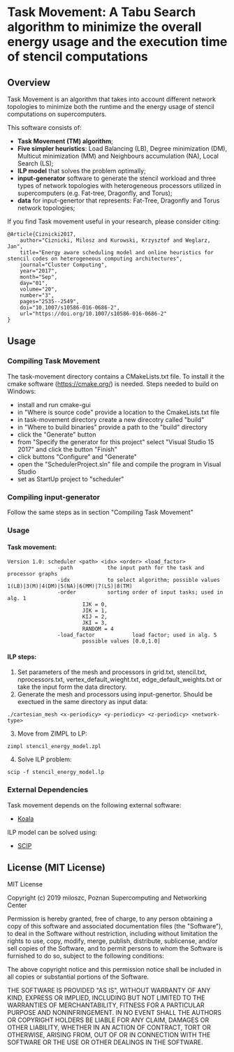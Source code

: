 # Task Movement: A Tabu Search algorithm to minimize the overall energy usage and the execution time of stencil computations

## Overview

Task Movement is an algorithm that takes into account different network topologies to minimize both the runtime
and the energy usage of stencil computations on supercomputers.

This software consists of:
* **Task Movement (TM) algorithm**;
* **Five simpler heuristics**: Load Balancing (LB), Degree minimization (DM), Multicut minimization (MM) and Neighbours accumulation (NA), Local Search (LS);
* **ILP model** that solves the problem optimally;
* **input-generator** software to generate the stencil workload and three types of network topologies with heterogeneous processors utilized in supercomputers (e.g. Fat-tree, Dragonfly, and Torus);
* **data** for input-genertor that represents: Fat-Tree, Dragonfly and Torus network topologies;

If you find Task movement useful in your research, please consider citing:

```
@Article{Ciznicki2017,
	author="Ciznicki, Milosz and Kurowski, Krzysztof and Weglarz, Jan",
	title="Energy aware scheduling model and online heuristics for stencil codes on heterogeneous computing architectures",
	journal="Cluster Computing",
	year="2017",
	month="Sep",
	day="01",
	volume="20",
	number="3",
	pages="2535--2549",
	doi="10.1007/s10586-016-0686-2",
	url="https://doi.org/10.1007/s10586-016-0686-2"
}
```

## Usage

### Compiling Task Movement

The task-movement directory contains a CMakeLists.txt file. To install it the cmake software (https://cmake.org/) is needed. 
Steps needed to build on Windows:

* install and run cmake-gui
* in "Where is source code" provide a location to the CmakeLists.txt file
* in task-movement directory create a new direcotry called "build"
* in "Where to build binaries" provide a path to the "build" directory
* click the "Generate" button 
* from "Specify the generator for this project" select "Visual Studio 15 2017" and click the button "Finish"
* click buttons "Configure" and "Generate"
* open the "SchedulerProject.sln" file and compile the program in Visual Studio
* set as StartUp project to "scheduler"

### Compiling input-generator

Follow the same steps as in section "Compiling Task Movement"
  
### Usage

#### Task movement:

```
Version 1.0: scheduler <path> <idx> <order> <load_factor>
                -path           the input path for the task and processor graphs
                -idx            to select algorithm; possible values 1(LB)|3(M)|4(DM)|5(NA)|6(MM)|7(LS)|8(TM)
                -order          sorting order of input tasks; used in alg. 1
                        IJK = 0,
                        JIK = 1,
                        KIJ = 2,
                        JKI = 3,
                        RANDOM = 4
                -load_factor            load factor; used in alg. 5
                        possible values [0.0,1.0]
```
						
#### ILP steps:

1. Set parameters of the mesh and processors in grid.txt, stencil.txt, nprocessors.txt, vertex_default_wieght.txt, edge_default_weights.txt or take the input form the data directory.
2. Generate the mesh and processors using input-genertor. Should be exectued in the same directory as input data:

```
./cartesian_mesh <x-periodicy> <y-periodicy> <z-periodicy> <network-type>
```

3. Move from ZIMPL to LP:

```
zimpl stencil_energy_model.zpl
```

4. Solve ILP problem:

```
scip -f stencil_energy_model.lp
```

### External Dependencies

Task movement depends on the following external software:

* [Koala](http://koala.os.niwa.gda.pl/api/)

ILP model can be solved using:

* [SCIP](https://scip.zib.de/)

## License (MIT License)

MIT License

Copyright (c) 2019 miloszc, Poznan Supercomputing and Networking Center

Permission is hereby granted, free of charge, to any person obtaining a copy
of this software and associated documentation files (the "Software"), to deal
in the Software without restriction, including without limitation the rights
to use, copy, modify, merge, publish, distribute, sublicense, and/or sell
copies of the Software, and to permit persons to whom the Software is
furnished to do so, subject to the following conditions:

The above copyright notice and this permission notice shall be included in all
copies or substantial portions of the Software.

THE SOFTWARE IS PROVIDED "AS IS", WITHOUT WARRANTY OF ANY KIND, EXPRESS OR
IMPLIED, INCLUDING BUT NOT LIMITED TO THE WARRANTIES OF MERCHANTABILITY,
FITNESS FOR A PARTICULAR PURPOSE AND NONINFRINGEMENT. IN NO EVENT SHALL THE
AUTHORS OR COPYRIGHT HOLDERS BE LIABLE FOR ANY CLAIM, DAMAGES OR OTHER
LIABILITY, WHETHER IN AN ACTION OF CONTRACT, TORT OR OTHERWISE, ARISING FROM,
OUT OF OR IN CONNECTION WITH THE SOFTWARE OR THE USE OR OTHER DEALINGS IN THE
SOFTWARE.
